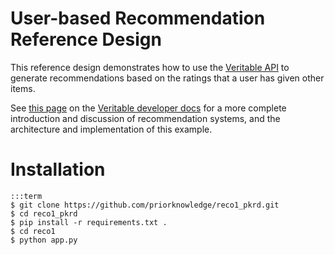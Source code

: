 # User-based Recommendation Reference Design

This reference design demonstrates how to use the [Veritable API](https://dev.priorknowledge.com) to generate recommendations based on the ratings that a user has given other items.

See [this page](FIXME) on the [Veritable developer docs](https://dev.priorknowledge.com/docs) for a more complete introduction and discussion of recommendation systems, and the architecture and implementation of this example.

# Installation

    :::term
    $ git clone https://github.com/priorknowledge/reco1_pkrd.git
    $ cd reco1_pkrd
    $ pip install -r requirements.txt .
    $ cd reco1
    $ python app.py
